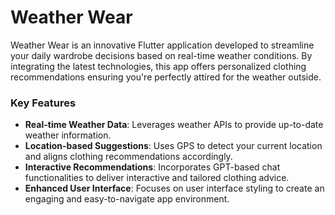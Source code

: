 # Weather Wear

Weather Wear is an innovative Flutter application developed to streamline your daily wardrobe decisions based on real-time weather conditions. By integrating the latest technologies, this app offers personalized clothing recommendations ensuring you're perfectly attired for the weather outside.


### Key Features

- **Real-time Weather Data**: Leverages weather APIs to provide up-to-date weather information.
- **Location-based Suggestions**: Uses GPS to detect your current location and aligns clothing recommendations accordingly.
- **Interactive Recommendations**: Incorporates GPT-based chat functionalities to deliver interactive and tailored clothing advice.
- **Enhanced User Interface**: Focuses on user interface styling to create an engaging and easy-to-navigate app environment.


